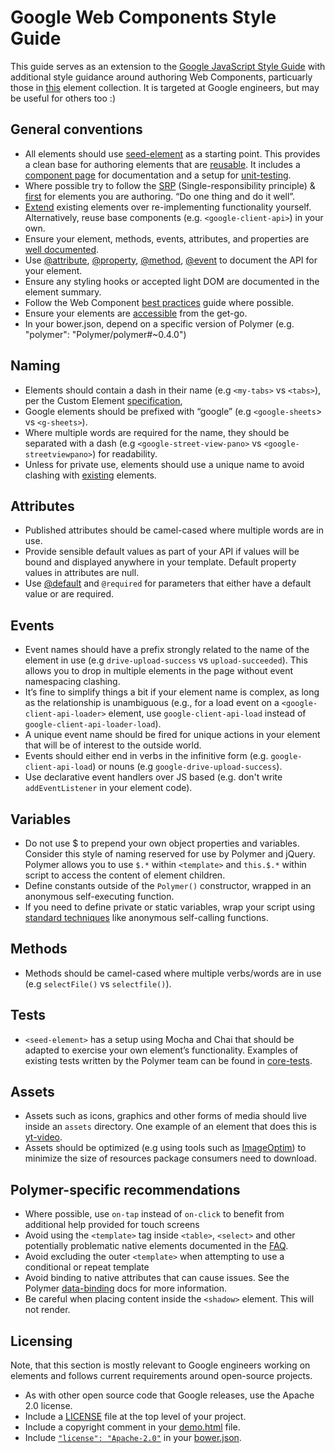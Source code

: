 # Google Web Components Style Guide

This guide serves as an extension to the [Google JavaScript Style Guide](http://google-styleguide.googlecode.com/svn/trunk/javascriptguide.xml) with additional style guidance around authoring Web Components, particuarly those in [this](https://github.com/GoogleWebComponents/googlewebcomponents.github.io) element collection. It is targeted at Google engineers, but may be useful for others too :)

## General conventions

* All elements should use [seed-element](https://github.com/PolymerLabs/seed-element) as a starting point. This provides a clean base for authoring elements that are [reusable](http://www.polymer-project.org/docs/start/reusableelements.html). It includes a [component page](http://polymerlabs.github.io/seed-element) for documentation and a setup for [unit-testing](https://github.com/PolymerLabs/seed-element/tree/master/tests).
* Where possible try to follow the [SRP](http://en.wikipedia.org/wiki/Single_responsibility_principle) (Single-responsibility principle) & [first](http://addyosmani.com/first) for elements you are authoring. “Do one thing and do it well”.
* [Extend](http://www.polymer-project.org/docs/polymer/polymer.html#extending-other-elements) existing elements over re-implementing functionality yourself. Alternatively, reuse base components (e.g. `<google-client-api>`) in your own.
* Ensure your element, methods, events, attributes, and properties are [well documented](http://googlewebcomponents.github.io/google-signin/components/google-signin/).
* Use [@attribute](https://github.com/GoogleWebComponents/google-signin/blob/master/google-signin.html#L260), [@property](https://github.com/GoogleWebComponents/google-sheets/blob/master/google-sheets.html#L166), [@method](https://github.com/GoogleWebComponents/google-analytics/blob/master/google-analytics-base.html#L84), [@event](https://github.com/GoogleWebComponents/google-signin/blob/master/google-signin.html#L160) to document the API for your element. 
* Ensure any styling hooks or accepted light DOM are documented in the element summary.
* Follow the Web Component [best practices](http://webcomponents.org/articles/web-components-best-practices/) guide where possible.
* Ensure your elements are [accessible](http://www.polymer-project.org/articles/accessible-web-components.html) from the get-go. 
* In your bower.json, depend on a specific version of Polymer (e.g. "polymer": "Polymer/polymer#~0.4.0")

## Naming

* Elements should contain a dash in their name (e.g `<my-tabs>` vs `<tabs>`), per the Custom Element [specification](http://w3c.github.io/webcomponents/spec/custom/#concepts),
* Google elements should be prefixed with “google” (e.g `<google-sheets`> vs `<g-sheets>`).
* Where multiple words are required for the name, they should be separated with a dash (e.g `<google-street-view-pano>` vs `<google-streetviewpano>`) for readability.
* Unless for private use, elements should use a unique name to avoid clashing with [existing](https://github.com/GoogleWebComponents) elements.

## Attributes

* Published attributes should be camel-cased where multiple words are in use.
* Provide sensible default values as part of your API if values will be bound and displayed anywhere in your template. Default property values in attributes are null.
* Use [@default](https://github.com/GoogleWebComponents/google-signin/blob/master/google-signin.html#L252) and `@required` for parameters that either have a default value or are required.


## Events

* Event names should have a prefix strongly related to the name of the element in use (e.g `drive-upload-success` vs `upload-succeeded`). This allows you to drop in multiple elements in the page without event namespacing clashing.
* It’s fine to simplify things a bit if your element name is complex, as long as the relationship is unambiguous (e.g., for a load event on a `<google-client-api-loader>` element, use `google-client-api-load` instead of `google-client-api-loader-load`).
* A unique event name should be fired for unique actions in your element that will be of interest to the outside world.
* Events should either end in verbs in the infinitive form (e.g. `google-client-api-load`) or nouns (e.g `google-drive-upload-success`).
* Use declarative event handlers over JS based (e.g. don't write `addEventListener` in your element code).

## Variables

* Do not use $ to prepend your own object properties and variables. Consider this style of naming reserved for use by Polymer and jQuery. Polymer allows you to use `$.*` within `<template>` and `this.$.*` within script to access the content of element children.
* Define constants outside of the `Polymer()` constructor, wrapped in an anonymous self-executing function.
* If you need to define private or static variables, wrap your script using [standard techniques](http://www.polymer-project.org/docs/polymer/polymer.html#static) like anonymous self-calling functions.

## Methods

* Methods should be camel-cased where multiple verbs/words are in use (e.g `selectFile()` vs `selectfile()`).

## Tests

* `<seed-element>` has a setup using Mocha and Chai that should be adapted to exercise your own element’s functionality. Examples of existing tests written by the Polymer team can be found in [core-tests](https://github.com/Polymer/core-tests).

## Assets

* Assets such as icons, graphics and other forms of media should live inside an `assets` directory. One example of an element that does this is [yt-video](https://github.com/PolymerLabs/yt-video/tree/master/assets). 
* Assets should be optimized (e.g using tools such as [ImageOptim](https://imageoptim.com/)) to minimize the size of resources package consumers need to download.

## Polymer-specific recommendations

* Where possible, use `on-tap` instead of `on-click` to benefit from additional help provided for touch screens
* Avoid using the `<template>` tag inside `<table>`, `<select>` and other potentially problematic native elements documented in the [FAQ](http://www.polymer-project.org/resources/faq.html#option-tr).
* Avoid excluding the outer `<template>` when attempting to use a conditional or repeat template
* Avoid binding to native attributes that can cause issues. See the Polymer [data-binding](http://www.polymer-project.org/docs/polymer/databinding-compat.html#binding-to-attributes) docs for more information.
* Be careful when placing content inside the `<shadow>` element. This will not render.

## Licensing

Note, that this section is mostly relevant to Google engineers working on elements and follows current requirements around open-source projects.

* As with other open source code that Google releases, use the Apache 2.0 license.
* Include a [LICENSE](https://github.com/GoogleWebComponents/google-chart/blob/master/LICENSE) file at the top level of your project.
* Include a copyright comment in your [demo.html](https://github.com/GoogleWebComponents/google-youtube/blob/master/demo.html#L2) file.
* Include [`"license": "Apache-2.0"`](https://github.com/bower/bower.json-spec#license) in your [bower.json](https://github.com/GoogleWebComponents/google-youtube/blob/v0.0.4/bower.json#L16).
